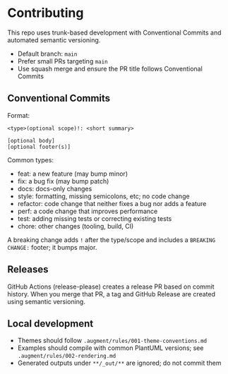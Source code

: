 # Contributing

This repo uses trunk-based development with Conventional Commits and automated semantic versioning.

- Default branch: `main`
- Prefer small PRs targeting `main`
- Use squash merge and ensure the PR title follows Conventional Commits

## Conventional Commits

Format:
```
<type>(optional scope)!: <short summary>

[optional body]
[optional footer(s)]
```
Common types:
- feat: a new feature (may bump minor)
- fix: a bug fix (may bump patch)
- docs: docs-only changes
- style: formatting, missing semicolons, etc; no code change
- refactor: code change that neither fixes a bug nor adds a feature
- perf: a code change that improves performance
- test: adding missing tests or correcting existing tests
- chore: other changes (tooling, build, CI)

A breaking change adds `!` after the type/scope and includes a `BREAKING CHANGE:` footer; it bumps major.

## Releases

GitHub Actions (release-please) creates a release PR based on commit history. When you merge that PR, a tag and GitHub Release are created using semantic versioning.

## Local development

- Themes should follow `.augment/rules/001-theme-conventions.md`
- Examples should compile with common PlantUML versions; see `.augment/rules/002-rendering.md`
- Generated outputs under `**/_out/**` are ignored; do not commit them

